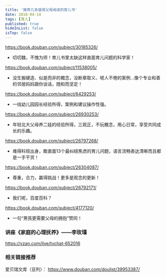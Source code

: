 ```yaml
---
title: '推荐几本值得父母阅读的育儿书'
date: 2018-04-14 
tags: [育人]
published: true
hideInList: false
isTop: false
---
```


<https://book.douban.com/subject/30185326/>

- 叨叨魏，不愧为师！育儿书里太缺这样直面育儿问题的科学家！

<https://book.douban.com/subject/11538005/>

- 没生搬硬造、似是而非的概念，没断章取义、唬人不倦的案例…像个专业和善的邻居妈妈跟你谈话，随和而坚定！

<https://book.douban.com/subject/6429253/>

- 一线幼儿园园长经验所得，案例和建议操作性强。

<!--more-->

<https://book.douban.com/subject/26930253/>

- 年轻北大父母养二娃的经验所得，三观正，不玩概念，用心日常，享受共同成长的乐趣。

<https://book.douban.com/subject/26797268/>

- 难得科班出身，敢直面13个最纠结焦虑的育儿问题，语言流畅表达清晰而且都是一手干货！

<https://book.douban.com/subject/26304087/>

- 尊重，合力，赢得挑战！更多是观念的更新！

<https://book.douban.com/subject/26792171/>

- 我们呢，百度百科？

<https://book.douban.com/subject/4177120/>

- 一句“男孩更需要父母的拥抱”赞同！

### 讲座《家庭的心理抚养》——李玫瑾

<https://vzan.com/live/tvchat-652016>

### 相关链接推荐

爱贝瑞文库（豆列）： <https://www.douban.com/doulist/39953387/>